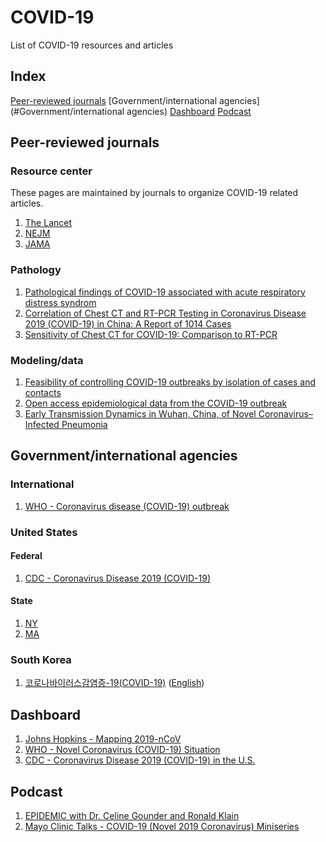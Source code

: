 # COVID-19
List of COVID-19 resources and articles

## Index
[Peer-reviewed journals](#peer-reviewed-journals)
[Government/international agencies](#Government/international agencies)
[Dashboard](#Dashboard)
[Podcast](#Podcast)

## Peer-reviewed journals
### Resource center
These pages are maintained by journals to organize COVID-19 related articles.
1. [The Lancet](https://www.thelancet.com/coronavirus)  
2. [NEJM](https://www.nejm.org/coronavirus)  
3. [JAMA](https://jamanetwork.com/journals/jama/pages/coronavirus-alert)

### Pathology
1. [Pathological findings of COVID-19 associated with acute respiratory distress syndrom](https://www.thelancet.com/journals/lanres/article/PIIS2213-2600(20)30076-X/)
2. [Correlation of Chest CT and RT-PCR Testing in Coronavirus Disease 2019 (COVID-19) in China: A Report of 1014 Cases](https://pubs.rsna.org/doi/10.1148/radiol.2020200642)
3. [Sensitivity of Chest CT for COVID-19: Comparison to RT-PCR](https://pubs.rsna.org/doi/10.1148/radiol.2020200432)

### Modeling/data
1. [Feasibility of controlling COVID-19 outbreaks by isolation of cases and contacts](https://www.thelancet.com/journals/langlo/article/PIIS2214-109X(20)30074-7/)  
2. [Open access epidemiological data from the COVID-19 outbreak](https://www.thelancet.com/journals/laninf/article/PIIS1473-3099(20)30119-5/)
3. [Early Transmission Dynamics in Wuhan, China, of Novel Coronavirus–Infected Pneumonia](https://www.nejm.org/doi/full/10.1056/NEJMoa2001316)

## Government/international agencies
### International
1. [WHO - Coronavirus disease (COVID-19) outbreak](https://www.health.ny.gov/diseases/communicable/coronavirus/)
### United States
#### Federal
1. [CDC - Coronavirus Disease 2019 (COVID-19)](https://www.cdc.gov/coronavirus/2019-ncov/index.html)
#### State
1. [NY](https://www.health.ny.gov/diseases/communicable/coronavirus/)
2. [MA](https://www.mass.gov/resource/information-on-the-outbreak-of-coronavirus-disease-2019-covid-19)
### South Korea
1. [코로나바이러스감염증-19(COVID-19)](http://ncov.mohw.go.kr/index_main.jsp) ([English](https://jamanetwork.com/journals/jama/fullarticle/2762130))

## Dashboard
1. [Johns Hopkins - Mapping 2019-nCoV](https://systems.jhu.edu/research/public-health/ncov/)
2. [WHO - Novel Coronavirus (COVID-19) Situation](https://experience.arcgis.com/experience/685d0ace521648f8a5beeeee1b9125cd)
3. [CDC - Coronavirus Disease 2019 (COVID-19) in the U.S.](https://www.cdc.gov/coronavirus/2019-ncov/cases-in-us.html)

## Podcast
1. [EPIDEMIC with Dr. Celine Gounder and Ronald Klain](https://podcasts.apple.com/us/podcast/epidemic-with-dr-...celine-gounder-and-ronald-klain/id1499394284)
2. [Mayo Clinic Talks - COVID-19 (Novel 2019 Coronavirus) Miniseries](https://podcasts.apple.com/us/podcast/covid-19-novel-2019-coronavirus-miniseries-episode/id1183061010?i=1000464285942)
